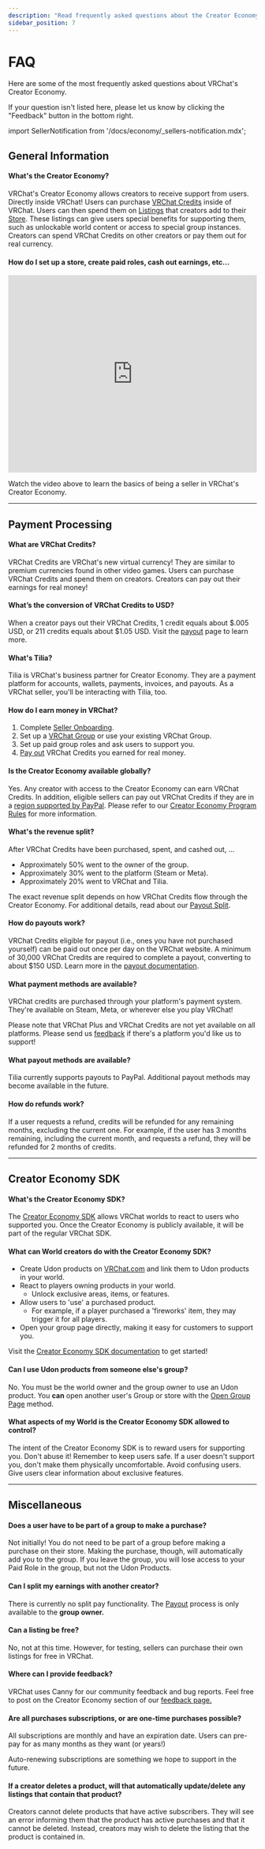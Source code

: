 ```yaml
---
description: "Read frequently asked questions about the Creator Economy."
sidebar_position: 7
---
```


# FAQ

Here are some of the most frequently asked questions about VRChat's Creator Economy.

If your question isn't listed here, please let us know by clicking the "Feedback" button in the bottom right.

import SellerNotification from '/docs/economy/_sellers-notification.mdx';

<SellerNotification/>

##  General Information ##

#### What's the Creator Economy? ####
VRChat's Creator Economy allows creators to receive support from users. Directly inside VRChat! Users can purchase [VRChat Credits](/economy/purchasing-credits) inside of VRChat. Users can then spend them on [Listings](/economy/products/paid-roles) that creators add to their [Store](/economy/store). These listings can give users special benefits for supporting them, such as unlockable world content or access to special group instances. Creators can spend VRChat Credits on other creators or pay them out for real currency.

#### How do I set up a store, create paid roles, cash out earnings, etc... ####

<iframe
    width="100%"
    height="400"
    src="https://www.youtube.com/embed/NuRPDYrYhSM?si=NZblzqFKR7r1OG0E"
    title="YouTube video player"
    frameborder="0"
    allow="clipboard-write; encrypted-media; picture-in-picture; web-share" allowfullscreen>
</iframe>

Watch the video above to learn the basics of being a seller in VRChat's Creator Economy.

***
## Payment Processing ##

#### What are VRChat Credits? ####
VRChat Credits are VRChat's new virtual currency! They are similar to premium currencies found in other video games.
Users can purchase VRChat Credits and spend them on creators.
Creators can pay out their earnings for real money!

#### What’s the conversion of VRChat Credits to USD? ####
When a creator pays out their VRChat Credits, 1 credit equals about $.005 USD, or 211 credits equals about $1.05 USD. Visit the [payout](/economy/payout) page to learn more.

#### What's Tilia? ####
Tilia is VRChat's business partner for Creator Economy.
They are a payment platform for accounts, wallets, payments, invoices, and payouts. As a VRChat seller, you'll be interacting with Tilia, too.

#### How do I earn money in VRChat? ####
1. Complete [Seller Onboarding](/economy/getting-started).
2. Set up a [VRChat Group](https://vrchat.com/home/groups) or use your existing VRChat Group.
3. Set up paid group roles and ask users to support you.
4. [Pay out](/economy/payout) VRChat Credits you earned for real money.

#### Is the Creator Economy available globally? ####
Yes. Any creator with access to the Creator Economy can earn VRChat Credits.
In addition, eligible sellers can pay out VRChat Credits if they are in a [region supported by PayPal](https://www.paypal.com/us/webapps/mpp/country-worldwide). Please refer to our [Creator Economy Program Rules](https://hello.vrchat.com/legal/economy) for more information.

#### What's the revenue split? ####
After VRChat Credits have been purchased, spent, and cashed out, ...
- Approximately 50% went to the owner of the group.
- Approximately 30% went to the platform (Steam or Meta).
- Approximately 20% went to VRChat and Tilia.

The exact revenue split depends on how VRChat Credits flow through the Creator Economy. For additional details, read about our [Payout Split](/economy/payout#payout-split).

#### How do payouts work? ####
VRChat Credits eligible for payout (i.e., ones you have not purchased yourself) can be paid out once per day on the VRChat website. A minimum of 30,000 VRChat Credits are required to complete a payout, converting to about $150 USD. Learn more in the [payout documentation](payout).

#### What payment methods are available? ####
VRChat credits are purchased through your platform's payment system.
They're available on Steam, Meta, or wherever else you play VRChat!

Please note that VRChat Plus and VRChat Credits are not yet available on all platforms. Please send us [feedback](https://feedback.vrchat.com/) if there's a platform you'd like us to support!

#### What payout methods are available? ####
Tilia currently supports payouts to PayPal.
Additional payout methods may become available in the future.

####  How do refunds work? ####
If a user requests a refund, credits will be refunded for any remaining months, excluding the current one.
For example, if the user has 3 months remaining, including the current month, and requests a refund, they will be refunded for 2 months of credits.

***
## Creator Economy SDK ##

#### What's the Creator Economy SDK? ####
The [Creator Economy SDK](/economy/sdk/) allows VRChat worlds to react to users who supported you.
Once the Creator Economy is publicly available, it will be part of the regular VRChat SDK.

#### What can World creators do with the Creator Economy SDK? ####
- Create Udon products on [VRChat.com](https://vrchat.com/home/) and link them to Udon products in your world.
- React to players owning products in your world.
    - Unlock exclusive areas, items, or features.
- Allow users to 'use' a purchased product.
    - For example, if a player purchased a 'fireworks' item, they may trigger it for all players.
- Open your group page directly, making it easy for customers to support you.

Visit the [Creator Economy SDK documentation](/economy/sdk/) to get started!

#### Can I use Udon products from someone else's group? ####
No. You must be the world owner and the group owner to use an Udon product.
You **can** open another user's Group or store with the [Open Group Page](sdk/udon-documentation#storeopengrouppage) method.

#### What aspects of my World is the Creator Economy SDK allowed to control? ####
The intent of the Creator Economy SDK is to reward users for supporting you. Don't abuse it!
Remember to keep users safe. If a user doesn't support you, don't make them physically uncomfortable.
Avoid confusing users. Give users clear information about exclusive features.

***
## Miscellaneous ##

#### Does a user have to be part of a group to make a purchase? ####
Not initially! You do not need to be part of a group before making a purchase on their store. Making the purchase, though, will automatically add you to the group. If you leave the group, you will lose access to your Paid Role in the group, but not the Udon Products.

#### Can I split my earnings with another creator? ####
There is currently no split pay functionality. The [Payout](/economy/payout) process is only available to the **group owner.**

#### Can a listing be free? ####
No, not at this time. However, for testing, sellers can purchase their own listings for free in VRChat.

#### Where can I provide feedback? ####
VRChat uses Canny for our community feedback and bug reports. Feel free to post on the Creator Economy section of our [feedback page.](https://feedback.vrchat.com/creator-economy)

#### Are all purchases subscriptions, or are one-time purchases possible? ####
All subscriptions are monthly and have an expiration date. Users can pre-pay for as many months as they want (or years!)

Auto-renewing subscriptions are something we hope to support in the future.

#### If a creator deletes a product, will that automatically update/delete any listings that contain that product? ####
Creators cannot delete products that have active subscribers. They will see an error informing them that the product has active purchases and that it cannot be deleted. Instead, creators may wish to delete the listing that the product is contained in.
